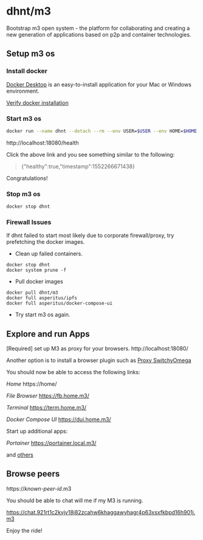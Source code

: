 # dhnt/m3

Bootstrap m3 open system - the platform for collaborating and creating a new generation of applications based on p2p and container technologies.

## Setup m3 os

### Install docker

[Docker Desktop](https://www.docker.com/products/docker-desktop
) is an easy-to-install application for your Mac or Windows environment.

[Verify docker installation](https://docs.docker.com/get-started/)

### Start m3 os 

```bash
docker run --name dhnt --detach --rm --env USER=$USER --env HOME=$HOME --volume /var/run/docker.sock:/var/run/docker.sock dhnt/dhnt
```

http://localhost:18080/health

Click the above link and you see something similar to the following:
> {"healthy":true,"timestamp":1552266671438}

Congratulations!

### Stop m3 os

```bash
docker stop dhnt
```

### Firewall Issues

If dhnt failed to start most likely due to corporate firewall/proxy, try prefetching the docker images.

* Clean up failed containers.

```
docker stop dhnt
docker system prune -f
```
* Pull docker images

```
docker pull dhnt/m3
docker full asperitus/ipfs
docker full asperitus/docker-compose-ui
```

* Try start m3 os again.


## Explore and run Apps

[Required] set up M3 as proxy for your browsers. http://localhost:18080/

Another option is to install a browser plugin such as [Proxy SwitchyOmega](https://chrome.google.com/webstore/detail/proxy-switchyomega/padekgcemlokbadohgkifijomclgjgif)


You should now be able to access the following links:

<!-- 
```
username: dhnt
password: password
``` -->

_Home_  https://home/

_File Browser_ https://fb.home.m3/

_Terminal_ https://term.home.m3/

_Docker Compose UI_ https://dui.home.m3/

Start up additional apps:

_Portainer_ https://portainer.local.m3/

and [others](https://github.com/dhnt/docker-compose)

## Browse peers

https://_known-peer-id_.m3

You should be able to chat will me if my M3 is running.

https://chat.921rt1c2kvjv18j82zcahw6khaggawyhagr4p63xsxfkbpd16h901j.m3

Enjoy the ride!